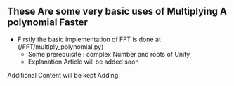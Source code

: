 ## These Are some very basic uses of Multiplying A polynomial Faster

* Firstly the basic implementation of FFT is done at (/FFT/multiply_polynomial.py)
    - Some prerequisite : complex Number and roots of Unity 
    - Explanation Article will be added soon  
    
Additional Content will be kept Adding
